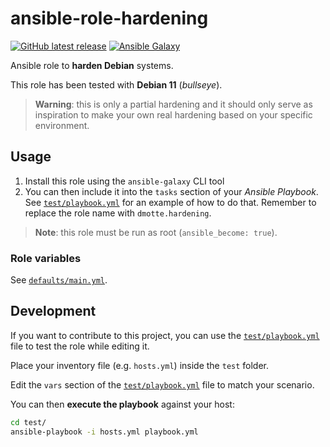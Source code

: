 # ansible-role-hardening

[![GitHub latest release](https://img.shields.io/github/v/release/dmotte/ansible-role-hardening?logo=github&style=flat-square)](https://github.com/dmotte/ansible-role-hardening/actions)
[![Ansible Galaxy](https://img.shields.io/badge/galaxy-dmotte.hardening-blueviolet?logo=ansible&style=flat-square)](https://galaxy.ansible.com/dmotte/hardening)

Ansible role to **harden Debian** systems.

This role has been tested with **Debian 11** (_bullseye_).

> **Warning**: this is only a partial hardening and it should only serve as inspiration to make your own real hardening based on your specific environment.

## Usage

1. Install this role using the `ansible-galaxy` CLI tool
2. You can then include it into the `tasks` section of your _Ansible Playbook_. See [`test/playbook.yml`](test/playbook.yml) for an example of how to do that. Remember to replace the role name with `dmotte.hardening`.

> **Note**: this role must be run as root (`ansible_become: true`).

### Role variables

See [`defaults/main.yml`](defaults/main.yml).

## Development

If you want to contribute to this project, you can use the [`test/playbook.yml`](test/playbook.yml) file to test the role while editing it.

Place your inventory file (e.g. `hosts.yml`) inside the `test` folder.

Edit the `vars` section of the [`test/playbook.yml`](test/playbook.yml) file to match your scenario.

You can then **execute the playbook** against your host:

```bash
cd test/
ansible-playbook -i hosts.yml playbook.yml
```
